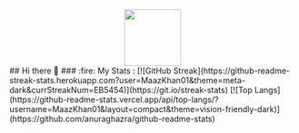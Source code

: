 <div id="header" align="center">
  <img src="https://media.giphy.com/media/M9gbBd9nbDrOTu1Mqx/giphy.gif" width="100"/>
</div>
## Hi there 👋
### :fire: My Stats :
[![GitHub Streak](https://github-readme-streak-stats.herokuapp.com?user=MaazKhan01&theme=meta-dark&currStreakNum=EB5454)](https://git.io/streak-stats)
[![Top Langs](https://github-readme-stats.vercel.app/api/top-langs/?username=MaazKhan01&layout=compact&theme=vision-friendly-dark)](https://github.com/anuraghazra/github-readme-stats)

<!--
**MaazKhan01/MaazKhan01** is a ✨ _special_ ✨ repository because its `README.md` (this file) appears on your GitHub profile.

Here are some ideas to get you started:

- 🔭 I’m currently working on ...
- 🌱 I’m currently learning ...
- 👯 I’m looking to collaborate on ...
- 🤔 I’m looking for help with ...
- 💬 Ask me about ...
- 📫 How to reach me: ...
- 😄 Pronouns: ...
- ⚡ Fun fact: ...
-->

